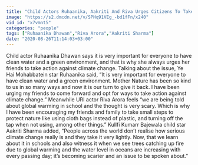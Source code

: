 ```yaml
---
title: "Child Actors Ruhaanika, Aakriti And Riva Urges Citizens To Take Action Against Climate Change"
image: "https://s2.dmcdn.net/v/SPHq91VEg_-bd1fFn/x240"
vid_id: "x7vmnt5"
categories: "people"
tags: ["Ruhaanika Dhawan","Riva Arora","Aakriti Sharma"]
date: "2020-08-26T11:14:03+03:00"
---
```

Child actor Ruhaanika Dhawan says it is very important for everyone to have clean water and a green environment, and that is why she always urges her friends to take action against climate change. Talking about the issue, Ye Hai Mohabbatein star Ruhaanika said, “It is very important for everyone to have clean water and a green environment. Mother Nature has been so kind to us in so many ways and now it is our turn to give it back. I have been urging my friends to come forward and opt for ways to take action against climate change.” Meanwhile URI actor Riva Arora feels “we are being told about global warming in school and the thought is very scary. Which is why I have been encouraging my friends and family to take small steps to protect nature like using cloth bags instead of plastic, and turning off the tap when not using, among other things.” Kullfi Kumarr Bajewala child star Aakriti Sharma added, “People across the world don’t realise how serious climate change really is and they take it very lightly. Now, that we learn about it in schools and also witness it when we see trees catching up fire due to global warming and the water level in oceans are increasing with every passing day; it’s becoming scarier and an issue to be spoken about.”
